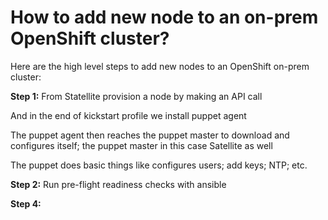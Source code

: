 # How to add new node to an on-prem OpenShift cluster?

Here are the high level steps to add new nodes to an OpenShift on-prem cluster:

**Step 1:** From Statellite provision a node by making an API call

And in the end of kickstart profile we install puppet agent

The puppet agent then reaches the puppet master to download and configures itself; the puppet master in this case Satellite as well

The puppet does basic things like configures users; add keys; NTP; etc. 

**Step 2:** Run pre-flight readiness checks with ansible


**Step 4:**


